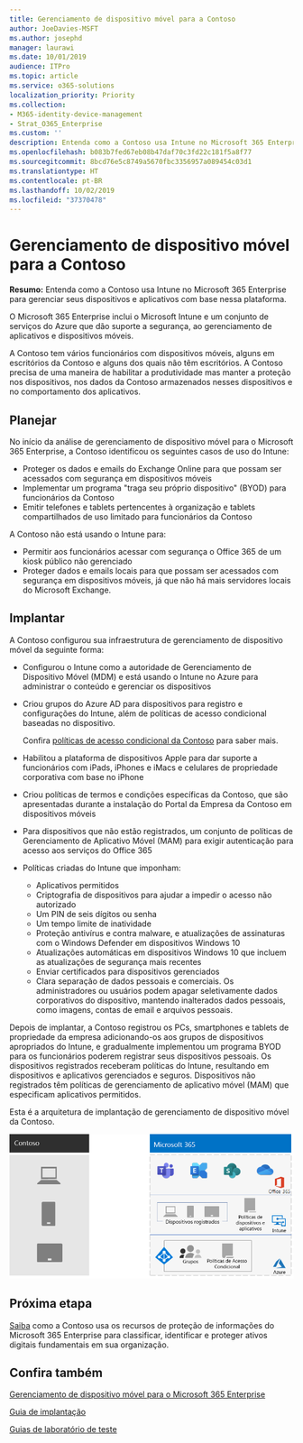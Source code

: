 ```yaml
---
title: Gerenciamento de dispositivo móvel para a Contoso
author: JoeDavies-MSFT
ms.author: josephd
manager: laurawi
ms.date: 10/01/2019
audience: ITPro
ms.topic: article
ms.service: o365-solutions
localization_priority: Priority
ms.collection:
- M365-identity-device-management
- Strat_O365_Enterprise
ms.custom: ''
description: Entenda como a Contoso usa Intune no Microsoft 365 Enterprise para gerenciar seus dispositivos e aplicativos com base nessa plataforma.
ms.openlocfilehash: b083b7fed67eb08b47daf70c3fd22c181f5a8f77
ms.sourcegitcommit: 8bcd76e5c8749a5670fbc3356957a089454c03d1
ms.translationtype: HT
ms.contentlocale: pt-BR
ms.lasthandoff: 10/02/2019
ms.locfileid: "37370478"
---
```

# <a name="mobile-device-management-for-contoso"></a>Gerenciamento de dispositivo móvel para a Contoso

**Resumo:** Entenda como a Contoso usa Intune no Microsoft 365 Enterprise para gerenciar seus dispositivos e aplicativos com base nessa plataforma.

O Microsoft 365 Enterprise inclui o Microsoft Intune e um conjunto de serviços do Azure que dão suporte a segurança, ao gerenciamento de aplicativos e dispositivos móveis.

A Contoso tem vários funcionários com dispositivos móveis, alguns em escritórios da Contoso e alguns dos quais não têm escritórios. A Contoso precisa de uma maneira de habilitar a produtividade mas manter a proteção nos dispositivos, nos dados da Contoso armazenados nesses dispositivos e no comportamento dos aplicativos.

## <a name="plan"></a>Planejar

No início da análise de gerenciamento de dispositivo móvel para o Microsoft 365 Enterprise, a Contoso identificou os seguintes casos de uso do Intune:

- Proteger os dados e emails do Exchange Online para que possam ser acessados com segurança em dispositivos móveis
- Implementar um programa "traga seu próprio dispositivo" (BYOD) para funcionários da Contoso
- Emitir telefones e tablets pertencentes à organização e tablets compartilhados de uso limitado para funcionários da Contoso

A Contoso não está usando o Intune para:

- Permitir aos funcionários acessar com segurança o Office 365 de um kiosk público não gerenciado
- Proteger dados e emails locais para que possam ser acessados com segurança em dispositivos móveis, já que não há mais servidores locais do Microsoft Exchange.

## <a name="deploy"></a>Implantar

A Contoso configurou sua infraestrutura de gerenciamento de dispositivo móvel da seguinte forma:

- Configurou o Intune como a autoridade de Gerenciamento de Dispositivo Móvel (MDM) e está usando o Intune no Azure para administrar o conteúdo e gerenciar os dispositivos
- Criou grupos do Azure AD para dispositivos para registro e configurações do Intune, além de políticas de acesso condicional baseadas no dispositivo.

  Confira [políticas de acesso condicional da Contoso](contoso-identity.md#conditional-access-policies-for-identity-and-device-access) para saber mais.

- Habilitou a plataforma de dispositivos Apple para dar suporte a funcionários com iPads, iPhones e iMacs e celulares de propriedade corporativa com base no iPhone
- Criou políticas de termos e condições específicas da Contoso, que são apresentadas durante a instalação do Portal da Empresa da Contoso em dispositivos móveis
- Para dispositivos que não estão registrados, um conjunto de políticas de Gerenciamento de Aplicativo Móvel (MAM) para exigir autenticação para acesso aos serviços do Office 365
- Políticas criadas do Intune que imponham:
  - Aplicativos permitidos
  - Criptografia de dispositivos para ajudar a impedir o acesso não autorizado
  - Um PIN de seis dígitos ou senha
  - Um tempo limite de inatividade
  - Proteção antivírus e contra malware, e atualizações de assinaturas com o Windows Defender em dispositivos Windows 10
  - Atualizações automáticas em dispositivos Windows 10 que incluem as atualizações de segurança mais recentes
  - Enviar certificados para dispositivos gerenciados
  - Clara separação de dados pessoais e comerciais. Os administradores ou usuários podem apagar seletivamente dados corporativos do dispositivo, mantendo inalterados dados pessoais, como imagens, contas de email e arquivos pessoais.

Depois de implantar, a Contoso registrou os PCs, smartphones e tablets de propriedade da empresa adicionando-os aos grupos de dispositivos apropriados do Intune, e gradualmente implementou um programa BYOD para os funcionários poderem registrar seus dispositivos pessoais. Os dispositivos registrados receberam políticas do Intune, resultando em dispositivos e aplicativos gerenciados e seguros. Dispositivos não registrados têm políticas de gerenciamento de aplicativo móvel (MAM) que especificam aplicativos permitidos.

Esta é a arquitetura de implantação de gerenciamento de dispositivo móvel da Contoso.

![Infraestrutura de implantação de gerenciamento de dispositivo móvel da Contoso.](./media/contoso-mdm/contoso-mdm-fig1.png)

## <a name="next-step"></a>Próxima etapa

[Saiba](contoso-info-protect.md) como a Contoso usa os recursos de proteção de informações do Microsoft 365 Enterprise para classificar, identificar e proteger ativos digitais fundamentais em sua organização.

## <a name="see-also"></a>Confira também

[Gerenciamento de dispositivo móvel para o Microsoft 365 Enterprise](mobility-infrastructure.md)

[Guia de implantação](deploy-microsoft-365-enterprise.md)

[Guias de laboratório de teste](m365-enterprise-test-lab-guides.md)

